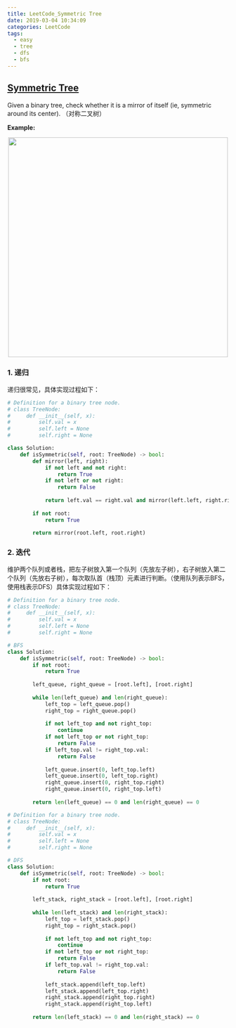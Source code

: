 ```yaml
---
title: LeetCode_Symmetric Tree
date: 2019-03-04 10:34:09
categories: LeetCode
tags: 
  - easy
  - tree
  - dfs
  - bfs
---
```


## [Symmetric Tree](https://leetcode.com/problems/symmetric-tree/)

Given a binary tree, check whether it is a mirror of itself (ie, symmetric around its center).
（对称二叉树）

<!--more-->

**Example:** 

<div align=center>
	<img src="/images/leetcode_101.png" width = "500" align=center/>
</div>

### 1. 递归
递归很常见，具体实现过程如下：

```python
# Definition for a binary tree node.
# class TreeNode:
#     def __init__(self, x):
#         self.val = x
#         self.left = None
#         self.right = None

class Solution:
    def isSymmetric(self, root: TreeNode) -> bool:
        def mirror(left, right):
            if not left and not right:
                return True
            if not left or not right:
                return False
            
            return left.val == right.val and mirror(left.left, right.right) and mirror(right.left, left.right)
        
        if not root:
            return True
       
        return mirror(root.left, root.right)
```

### 2. 迭代
维护两个队列或者栈，把左子树放入第一个队列（先放左子树），右子树放入第二个队列（先放右子树），每次取队首（栈顶）元素进行判断。（使用队列表示BFS，使用栈表示DFS）具体实现过程如下：

```python
# Definition for a binary tree node.
# class TreeNode:
#     def __init__(self, x):
#         self.val = x
#         self.left = None
#         self.right = None

# BFS
class Solution:
    def isSymmetric(self, root: TreeNode) -> bool:
        if not root:
            return True
       
        left_queue, right_queue = [root.left], [root.right]
        
        while len(left_queue) and len(right_queue):
            left_top = left_queue.pop()
            right_top = right_queue.pop()
            
            if not left_top and not right_top:
                continue
            if not left_top or not right_top:
                return False
            if left_top.val != right_top.val:
                return False
            
            left_queue.insert(0, left_top.left)
            left_queue.insert(0, left_top.right)
            right_queue.insert(0, right_top.right)
            right_queue.insert(0, right_top.left)
            
        return len(left_queue) == 0 and len(right_queue) == 0
```

```python
# Definition for a binary tree node.
# class TreeNode:
#     def __init__(self, x):
#         self.val = x
#         self.left = None
#         self.right = None

# DFS
class Solution:
    def isSymmetric(self, root: TreeNode) -> bool:
        if not root:
            return True
       
        left_stack, right_stack = [root.left], [root.right]
        
        while len(left_stack) and len(right_stack):
            left_top = left_stack.pop()
            right_top = right_stack.pop()
            
            if not left_top and not right_top:
                continue
            if not left_top or not right_top:
                return False
            if left_top.val != right_top.val:
                return False
            
            left_stack.append(left_top.left)
            left_stack.append(left_top.right)
            right_stack.append(right_top.right)
            right_stack.append(right_top.left)
               
        return len(left_stack) == 0 and len(right_stack) == 0
```

